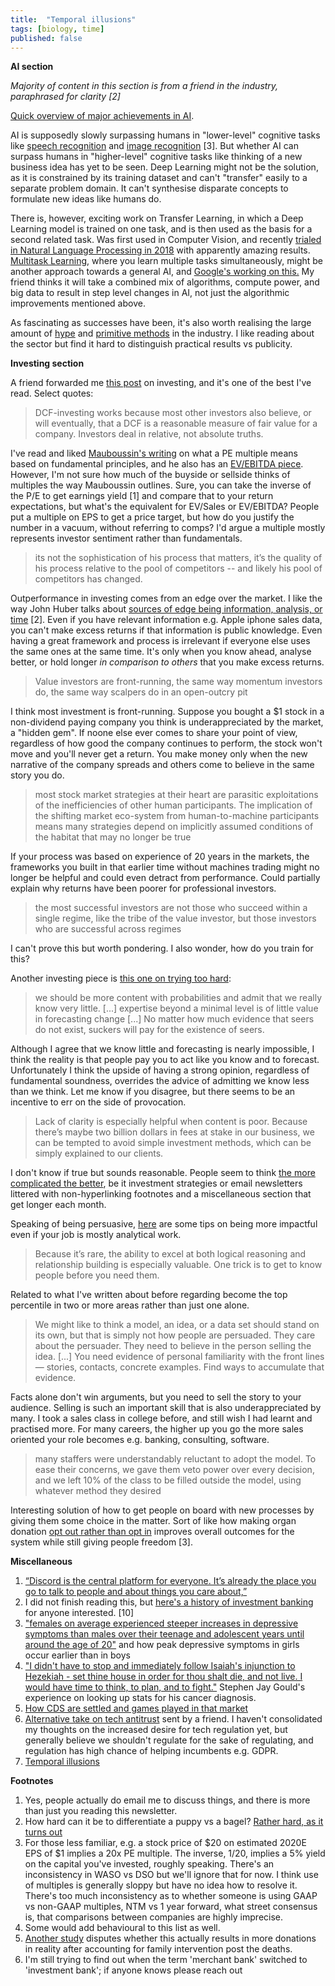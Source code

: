 ```yaml
---
title:  "Temporal illusions"
tags: [biology, time]
published: false
---
```


**AI section**

*Majority of content in this section is from a friend in the industry, paraphrased for clarity \[2\]*

[Quick overview of major achievements in AI](https://hai.stanford.edu/news/infographic-age-artificial-intelligence "infographic").

AI is supposedly slowly surpassing humans in "lower-level" cognitive tasks like [speech recognition](https://www.zdnet.com/article/microsofts-new-record-speech-recognition-ai-now-transcribes-as-well-as-a-human/ "speech recognition") and [image recognition](https://qz.com/1034972/the-data-that-changed-the-direction-of-ai-research-and-possibly-the-world/ "imagenet") \[3\]. But whether AI can surpass humans in "higher-level" cognitive tasks like thinking of a new business idea has yet to be seen. Deep Learning might not be the solution, as it is constrained by its training dataset and can't "transfer" easily to a separate problem domain. It can't synthesise disparate concepts to formulate new ideas like humans do. 

There is, however, exciting work on Transfer Learning, in which a Deep Learning model is trained on one task, and is then used as the basis for a second related task. Was first used in Computer Vision, and recently [trialed in Natural Language Processing in 2018](https://blog.fastforwardlabs.com/2018/08/29/breakthroughs-in-transfer-learning-for-nlp.html/ "nlp") with apparently amazing results. [Multitask Learning](https://stats.stackexchange.com/questions/255025/difference-between-multitask-learning-and-transfer-learning/255066#255066 "multitask learning"), where you learn multiple tasks simultaneously, might be another approach towards a general AI, and [Google's working on this.](https://medium.com/@karpathy/software-2-0-a64152b37c35 "google software 2.0") My friend thinks it will take a combined mix of algorithms, compute power, and big data to result in step level changes in AI, not just the algorithmic improvements mentioned above.

As fascinating as successes have been, it's also worth realising the large amount of [hype](https://www.theverge.com/2019/3/5/18251326/ai-startups-europe-fake-40-percent-mmc-report "fake AI") and [primitive methods](https://np.reddit.com/r/ProgrammerHumor/comments/axi87h/new_model/ehtzp34/?context=2 "reddit post") in the industry. I like reading about the sector but find it hard to distinguish practical results vs publicity.

**Investing section**

A friend forwarded me [this post](https://geoff-yamane.com/blog/2019/2/28/the-investing-meta-game "investing meta") on investing, and it's one of the best I've read. Select quotes:

> DCF-investing works because most other investors also believe, or will eventually, that a DCF is a reasonable measure of fair value for a company. Investors deal in relative, not absolute truths.

I've read and liked [Mauboussin's writing](https://d2wsh2n0xua73e.cloudfront.net/wp-content/uploads/2014/02/document-805915460.pdf "PE multiple") on what a PE multiple means based on fundamental principles, and he also has an [EV/EBITDA piece](https://www.bluemountaincapital.com/wp-content/uploads/2015/03/What-Does-an-EV-EBITDA-Multiple-Mean.pdf "EV EBITDA multiple"). However, I'm not sure how much of the buyside or sellside thinks of multiples the way Mauboussin outlines. Sure, you can take the inverse of the P/E to get earnings yield \[1\] and compare that to your return expectations, but what's the equivalent for EV/Sales or EV/EBITDA? People put a multiple on EPS to get a price target, but how do you justify the number in a vacuum, without referring to comps? I'd argue a multiple mostly represents investor sentiment rather than fundamentals.

> its not the sophistication of his process that matters, it’s the quality of his process relative to the pool of competitors -- and likely his pool of competitors has changed.

Outperformance in investing comes from an edge over the market. I like the way John Huber talks about [sources of edge being information, analysis, or time](http://basehitinvesting.com/what-is-your-edge/ "edge") \[2\]. Even if you have relevant information e.g. Apple iphone sales data, you can't make excess returns if that information is public knowledge. Even having a great framework and process is irrelevant if everyone else uses the same ones at the same time. It's only when you know ahead, analyse better, or hold longer *in comparison to others* that you make excess returns.

> Value investors are front-running, the same way momentum investors do, the same way scalpers do in an open-outcry pit

I think most investment is front-running. Suppose you bought a $1 stock in a non-dividend paying company you think is underappreciated by the market, a "hidden gem". If noone else ever comes to share your point of view, regardless of how good the company continues to perform, the stock won't move and you'll never get a return. You make money only when the new narrative of the company spreads and others come to believe in the same story you do. 

> most stock market strategies at their heart are parasitic exploitations of the inefficiencies of other human participants. The implication of the shifting market eco-system from human-to-machine participants means many strategies depend on implicitly assumed conditions of the habitat that may no longer be true

If your process was based on experience of 20 years in the markets, the frameworks you built in that earlier time without machines trading might no longer be helpful and could even detract from performance. Could partially explain why returns have been poorer for professional investors.

> the most successful investors are not those who succeed within a single regime, like the tribe of the value investor, but those investors who are successful across regimes

I can't prove this but worth pondering. I also wonder, how do you train for this?

Another investing piece is [this one on trying too hard](http://csinvesting.org/wp-content/uploads/2013/07/Trying-Too-Hard.pdf "too hard"):

> we should be more content with probabilities and admit that we really know very little. \[...\] expertise beyond a minimal level is of little value in forecasting change \[...\] No matter how much evidence that seers do not exist, suckers will pay for the existence of seers.

Although I agree that we know little and forecasting is nearly impossible, I think the reality is that people pay you to act like you know and to forecast. Unfortunately I think the upside of having a strong opinion, regardless of fundamental soundness, overrides the advice of admitting we know less than we think. Let me know if you disagree, but there seems to be an incentive to err on the side of provocation. 

> Lack of clarity is especially helpful when content is poor. Because there’s maybe two billion dollars in fees at stake in our business, we can be tempted to avoid simple investment methods, which can be simply explained to our clients.

I don't know if true but sounds reasonable. People seem to think [the more complicated the better](https://fs.blog/2018/01/complexity-bias/ "complexity bias"), be it investment strategies or email newsletters littered with non-hyperlinking footnotes and a miscellaneous section that get longer each month.

Speaking of being persuasive, [here](https://sloanreview.mit.edu/article/how-you-can-have-more-impact-as-a-people-analyst/ "more impact") are some tips on being more impactful even if your job is mostly analytical work.

> Because it’s rare, the ability to excel at both logical reasoning and relationship building is especially valuable. One trick is to get to know people before you need them. 

Related to what I've written about before regarding become the top percentile in two or more areas rather than just one alone.

> We might like to think a model, an idea, or a data set should stand on its own, but that is simply not how people are persuaded. They care about the persuader. They need to believe in the person selling the idea. \[...\] You need evidence of personal familiarity with the front lines — stories, contacts, concrete examples. Find ways to accumulate that evidence.

Facts alone don't win arguments, but you need to sell the story to your audience. Selling is such an important skill that is also underappreciated by many. I took a sales class in college before, and still wish I had learnt and practised more. For many careers, the higher up you go the more sales oriented your role becomes e.g. banking, consulting, software.  

> many staffers were understandably reluctant to adopt the model. To ease their concerns, we gave them veto power over every decision, and we left 10% of the class to be filled outside the model, using whatever method they desired

Interesting solution of how to get people on board with new processes by giving them some choice in the matter. Sort of like how making organ donation [opt out rather than opt in](https://sparq.stanford.edu/solutions/opt-out-policies-increase-organ-donation "opt out") improves overall outcomes for the system while still giving people freedom \[3\].

**Miscellaneous**
1. [“Discord is the central platform for everyone. It’s already the place you go to talk to people and about things you care about,”](https://www.theatlantic.com/technology/archive/2019/03/how-discord-went-mainstream-influencers/584671/ "Discord chat app")
2. I did not finish reading this, but [here's a history of investment banking](http://economics.emory.edu/home/documents/workingpapers/fohlin_14_16_paper.pdf "investment banking") for anyone interested. \[10\]
3. ["females on average experienced steeper increases in depressive symptoms than males over their teenage and adolescent years until around the age of 20"](https://link.springer.com/article/10.1007/s10964-018-0976-5 "depression") and how peak depressive symptoms in girls occur earlier than in boys
4. ["I didn't have to stop and immediately follow Isaiah's injunction to Hezekiah - set thine house in order for thou shalt die, and not live. I would have time to think, to plan, and to fight."](http://jonathantreasure.com/site/wp-content/uploads/The-Median-Isnt-The-Message.pdf "stats") Stephen Jay Gould's experience on looking up stats for his cancer diagnosis.
5. [How CDS are settled and games played in that market](https://alerts.davispolk.com/10/4198/uploads/2019-03-18-credit-default-swaps-and-syndicated-financings.pdf?sid=033eec29-9909-47fb-84ea-22ae54ad5992 "CDS")
6. [Alternative take on tech antitrust](https://outline.com/RwJUhM "competition") sent by a friend. I haven't consolidated my thoughts on the increased desire for tech regulation yet, but generally believe we shouldn't regulate for the sake of regulating, and regulation has high chance of helping incumbents e.g. GDPR.
7. [Temporal illusions](https://www.leonlinsx.com/temporal-illusions/ "temporal")

**Footnotes**
1. Yes, people actually do email me to discuss things, and there is more than just you reading this newsletter.
1. How hard can it be to differentiate a puppy vs a bagel? [Rather hard, as it turns out](https://barkpost.com/humor/doodle-or-fried-chicken-twitter/ "fried chicken?")
1. For those less familiar, e.g. a stock price of $20 on estimated 2020E EPS of $1 implies a 20x PE multiple. The inverse, 1/20, implies a 5% yield on the capital you've invested, roughly speaking. There's an inconsistency in WASO vs DSO but we'll ignore that for now. I think use of multiples is generally sloppy but have no idea how to resolve it. There's too much inconsistency as to whether someone is using GAAP vs non-GAAP multiples, NTM vs 1 year forward, what street consensus is, that comparisons between companies are highly imprecise.
2. Some would add behavioural to this list as well. 
3. [Another study](https://www.sciencedaily.com/releases/2018/08/180816081449.htm "organ donation dispute") disputes whether this actually results in more donations in reality after accounting for family intervention post the deaths.
4. I'm still trying to find out when the term 'merchant bank' switched to 'investment bank'; if anyone knows please reach out
